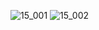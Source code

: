 ![15_001](https://user-images.githubusercontent.com/80503808/190053298-d2c866b7-628e-4c5f-85e8-73f8087bd2ef.png)
![15_002](https://user-images.githubusercontent.com/80503808/190053301-cbe7df2a-87da-4fd8-8ca6-624729d83a03.png)

